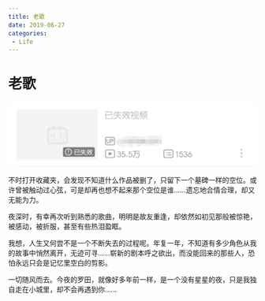 ```yaml
---
title: 老歌
date: 2019-06-27
categories:
 - Life
---
```



# 老歌

![img](./assets/lgg.png)

不时打开收藏夹，会发现不知道什么作品被删了，只留下一个墓碑一样的空位。或许曾被触动过心弦，可是却再也想不起来那个空位是谁……遗忘地合情合理，却又无能为力。 

夜深时，有幸再次听到熟悉的歌曲，明明是故友重逢，却依然如初见那般被惊艳，被感动，被折服，甚至有些热泪盈眶。 

我想，人生又何尝不是一个不断失去的过程呢。年复一年，不知道有多少角色从我的故事中悄然离开，无迹可寻……崭新的剧本呼之欲出，而没能回来的那些人，恐怕永远只会是记忆里空白的剪影。 

一切随风而去。今夜的罗田，就像好多年前一样，是一个没有星星的夜，只是我独自走在小城里，却不会再遇到你……
